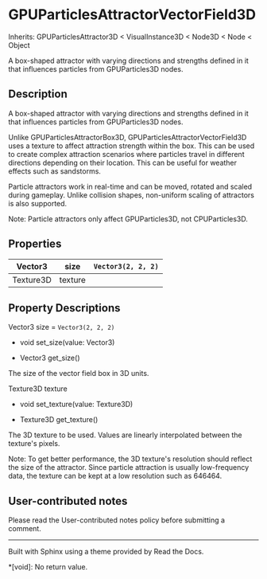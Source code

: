 # GPUParticlesAttractorVectorField3D

Inherits: GPUParticlesAttractor3D < VisualInstance3D < Node3D < Node < Object

A box-shaped attractor with varying directions and strengths defined in it
that influences particles from GPUParticles3D nodes.

## Description

A box-shaped attractor with varying directions and strengths defined in it
that influences particles from GPUParticles3D nodes.

Unlike GPUParticlesAttractorBox3D, GPUParticlesAttractorVectorField3D uses a
texture to affect attraction strength within the box. This can be used to
create complex attraction scenarios where particles travel in different
directions depending on their location. This can be useful for weather effects
such as sandstorms.

Particle attractors work in real-time and can be moved, rotated and scaled
during gameplay. Unlike collision shapes, non-uniform scaling of attractors is
also supported.

Note: Particle attractors only affect GPUParticles3D, not CPUParticles3D.

## Properties

Vector3 | size | `Vector3(2, 2, 2)`  
---|---|---  
Texture3D | texture  
  
## Property Descriptions

Vector3 size = `Vector3(2, 2, 2)`

  * void set_size(value: Vector3)

  * Vector3 get_size()

The size of the vector field box in 3D units.

Texture3D texture

  * void set_texture(value: Texture3D)

  * Texture3D get_texture()

The 3D texture to be used. Values are linearly interpolated between the
texture's pixels.

Note: To get better performance, the 3D texture's resolution should reflect
the size of the attractor. Since particle attraction is usually low-frequency
data, the texture can be kept at a low resolution such as 646464.

## User-contributed notes

Please read the User-contributed notes policy before submitting a comment.

* * *

Built with Sphinx using a theme provided by Read the Docs.

  *[void]: No return value.


